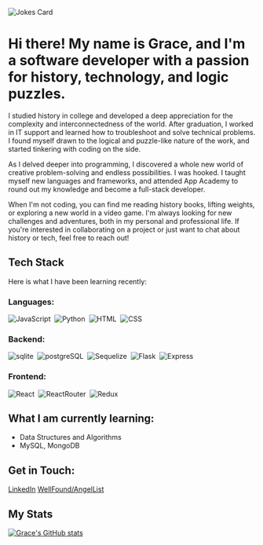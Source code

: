![Jokes Card](https://readme-jokes.vercel.app/api?hideBorder&theme=gotham)

# Hi there! My name is Grace, and I'm a software developer with a passion for history, technology, and logic puzzles.

I studied history in college and developed a deep appreciation for the complexity and interconnectedness of the world. After graduation, I worked in IT support and learned how to troubleshoot and solve technical problems. I found myself drawn to the logical and puzzle-like nature of the work, and started tinkering with coding on the side.

As I delved deeper into programming, I discovered a whole new world of creative problem-solving and endless possibilities. I was hooked. I taught myself new languages and frameworks, and attended App Academy to round out my knowledge and become a full-stack developer.

When I'm not coding, you can find me reading history books, lifting weights, or exploring a new world in a video game. I'm always looking for new challenges and adventures, both in my personal and professional life. If you're interested in collaborating on a project or just want to chat about history or tech, feel free to reach out!


## Tech Stack

Here is what I have been learning recently:

### Languages:

<div>
  <img src="https://img.shields.io/badge/JavaScript-323330?style=for-the-badge&logo=javascript&logoColor=F7DF1E" title="JavaScript" alt="JavaScript" />&nbsp;
  <img src="https://img.shields.io/badge/Python-FFD43B?style=for-the-badge&logo=python&logoColor=blue" title="Python" alt="Python"/>&nbsp;
   <img src="https://img.shields.io/badge/HTML5-E34F26?style=for-the-badge&logo=html5&logoColor=white" title="HTML5" alt="HTML"/>&nbsp;
   <img src="https://img.shields.io/badge/CSS3-1572B6?style=for-the-badge&logo=css3&logoColor=white"  title="CSS3" alt="CSS"/>&nbsp;
</div>

### Backend:

<div>
  <img src="https://img.shields.io/badge/SQLite-07405E?style=for-the-badge&logo=sqlite&logoColor=white" title="sqlite" alt="sqlite"/>&nbsp;
  <img src="https://img.shields.io/badge/PostgreSQL-316192?style=for-the-badge&logo=postgresql&logoColor=white" title="postgreSQL" alt="postgreSQL"/>&nbsp;
  <img src="https://img.shields.io/badge/Sequelize-52B0E7?style=for-the-badge&logo=Sequelize&logoColor=white" title="Sequelize" alt="Sequelize" />&nbsp;
  <img src="https://img.shields.io/badge/Flask-000000?style=for-the-badge&logo=flask&logoColor=white" title="Flask" alt="Flask" />&nbsp;
  <img src="https://img.shields.io/badge/Express.js-000000?style=for-the-badge&logo=express&logoColor=white" title="Express" alt="Express" />&nbsp;
</div>

### Frontend:

<div>
  <img src="https://img.shields.io/badge/React-20232A?style=for-the-badge&logo=react&logoColor=61DAFBL" title="React" alt="React" />&nbsp;
  <img src="https://img.shields.io/badge/React_Router-CA4245?style=for-the-badge&logo=react-router&logoColor=white" title="ReactRouter" alt="ReactRouter" />&nbsp;
  <img src="https://img.shields.io/badge/Redux-593D88?style=for-the-badge&logo=redux&logoColor=white" title="Redux" alt="Redux" />&nbsp;
</div>

## What I am currently learning:
- Data Structures and Algorithms
- MySQL, MongoDB


## Get in Touch:
[LinkedIn](https://www.linkedin.com/in/gracescizma/)
[WellFound/AngelList](https://wellfound.com/u/grace-cizma)


## My Stats
[![Grace's GitHub stats](https://github-readme-stats.vercel.app/api?username=gracecizma)](https://github.com/gracecizma/github-readme-stats)
